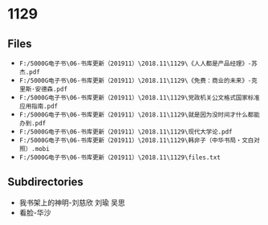 # 1129

## Files

- `F:/5000G电子书\06-书库更新（201911）\2018.11\1129\《人人都是产品经理》-苏杰.pdf`
- `F:/5000G电子书\06-书库更新（201911）\2018.11\1129\《免费：商业的未来》-克里斯·安德森.pdf`
- `F:/5000G电子书\06-书库更新（201911）\2018.11\1129\党政机关公文格式国家标准应用指南.pdf`
- `F:/5000G电子书\06-书库更新（201911）\2018.11\1129\就是因为没时间才什么都能办到.pdf`
- `F:/5000G电子书\06-书库更新（201911）\2018.11\1129\现代大学论.pdf`
- `F:/5000G电子书\06-书库更新（201911）\2018.11\1129\韩非子（中华书局・文白对照）.mobi`
- `F:/5000G电子书\06-书库更新（201911）\2018.11\1129\files.txt`

## Subdirectories

- 我书架上的神明-刘慈欣 刘瑜 吴思
- 看脸-华沙
